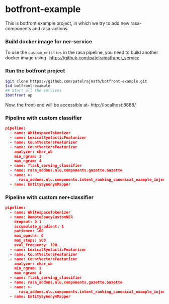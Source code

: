 # botfront-example
This is botfront example project, in which we try 
to add new rasa-components and rasa-actions. 

### Build docker image for ner-service
To use the `custom_entities` in the rasa pipeline, you need to build
another docker image using- https://github.com/patelrajnath/ner_service

### Run the botfront project
```bash
$git clone https://github.com/patelrajnath/botfront-example.git
$cd botfront-example
## Start all the services
$botfront up
```

Now, the front-end will be accessible at- http://localhost:8888/

### Pipeline with custom classifier
```json
pipeline:
  - name: WhitespaceTokenizer
  - name: LexicalSyntacticFeaturizer
  - name: CountVectorsFeaturizer
  - name: CountVectorsFeaturizer
    analyzer: char_wb
    min_ngram: 1
    max_ngram: 4
  - name: flask_serving_classifier
  - name: rasa_addons.nlu.components.gazette.Gazette
  - name: >-
      rasa_addons.nlu.components.intent_ranking_canonical_example_injector.IntentRankingCanonicalExampleInjector
  - name: EntitySynonymMapper
```

### Pipeline with custom ner+classifier
```json
pipeline:
  - name: WhitespaceTokenizer
  - name: RemoteSpacyCustomNER
    dropout: 0.1
    accumulate_gradient: 1
    patience: 100
    max_epochs: 0
    max_steps: 500
    eval_frequency: 100
  - name: LexicalSyntacticFeaturizer
  - name: CountVectorsFeaturizer
  - name: CountVectorsFeaturizer
    analyzer: char_wb
    min_ngram: 1
    max_ngram: 4
  - name: flask_serving_classifier
  - name: rasa_addons.nlu.components.gazette.Gazette
  - name: >-
      rasa_addons.nlu.components.intent_ranking_canonical_example_injector.IntentRankingCanonicalExampleInjector
  - name: EntitySynonymMapper
```
